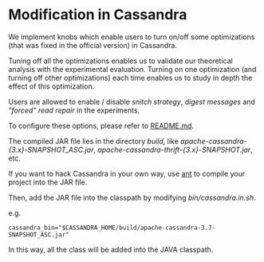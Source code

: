 # Modification in Cassandra

We implement knobs which enable users to turn on/off some optimizations (that was fixed in the official version) in Cassandra. 

Tuning off all the optimizations enables us to validate our theoretical analysis with the experimental evaluation. Turning on one optimization (and turning off other optimizations) each time enables
us to study in depth the effect of this optimization.

Users are allowed to enable / disable *snitch strategy*, *digest messages* and *"forced" read repair* in the experiments. 

To configure these options, please refer to [README.md](https://github.com/Lingzhi-Ouyang/Almost-Strong-Consistency-Cassandra/tree/master/experiment). 



The compiled JAR file lies in the directory *build*, like *apache-cassandra-{3.x}-SNAPSHOT_ASC.jar*, *apache-cassandra-thrift-{3.x}-SNAPSHOT.jar*, etc.



If you want to hack Cassandra in your own way, use [ant](http://ant.apache.org) to compile your project into the JAR file. 

Then, add the JAR file into the classpath by modifying *bin/cassandra.in.sh*.

e.g.

`cassandra_bin="$CASSANDRA_HOME/build/apache-cassandra-3.7-SNAPSHOT_ASC.jar"`

In this way, all the class will be added into the JAVA classpath.



